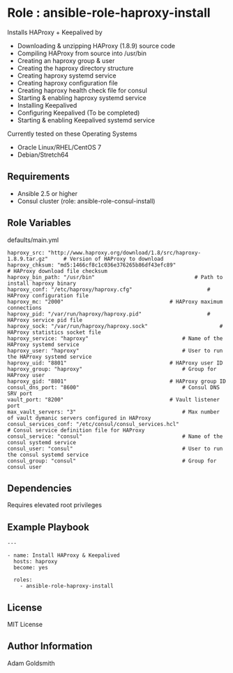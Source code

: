 Role : ansible-role-haproxy-install
===================================

Installs HAProxy + Keepalived by
* Downloading & unzipping HAProxy (1.8.9) source code
* Compiling HAProxy from source into /usr/bin
* Creating an haproxy group & user
* Creating the haproxy directory structure
* Creating haproxy systemd service
* Creating haproxy configuration file
* Creating haproxy health check file for consul
* Starting & enabling haproxy systemd service
* Installing Keepalived
* Configuring Keepalived (To be completed)
* Starting & enabling Keepalived systemd service

Currently tested on these Operating Systems
* Oracle Linux/RHEL/CentOS 7
* Debian/Stretch64

Requirements
------------

* Ansible 2.5 or higher
* Consul cluster (role: ansible-role-consul-install)

Role Variables
--------------

defaults/main.yml
```
haproxy_src: "http://www.haproxy.org/download/1.8/src/haproxy-1.8.9.tar.gz"		# Version of HAProxy to download
haproxy_chksum: "md5:1466cf8c1c036e376265b86df43efc89"					# HAProxy download file checksum
haproxy_bin_path: "/usr/bin"								# Path to install haproxy binary
haproxy_conf: "/etc/haproxy/haproxy.cfg"						# HAProxy configuration file
haproxy_mc: "2000"									# HAProxy maximum connections
haproxy_pid: "/var/run/haproxy/haproxy.pid"						# HAProxy service pid file
haproxy_sock: "/var/run/haproxy/haproxy.sock"						# HAProxy statistics socket file
haproxy_service: "haproxy"								# Name of the HAProxy systemd service
haproxy_user: "haproxy"									# User to run the HAProxy systemd service
haproxy_uid: "8801"									# HAProxy user ID
haproxy_group: "haproxy"								# Group for HAProxy user
haproxy_gid: "8801"									# HAProxy group ID
consul_dns_port: "8600"									# Consul DNS SRV port
vault_port: "8200"									# Vault listener port
max_vault_servers: "3"									# Max number of vault dymanic servers configured in HAProxy
consul_services_conf: "/etc/consul/consul_services.hcl"					# Consul service definition file for HAProxy
consul_service: "consul"								# Name of the consul systemd service
consul_user: "consul"									# User to run the consul systemd service
consul_group: "consul"									# Group for consul user
```

Dependencies
------------

Requires elevated root privileges

Example Playbook
----------------

```
---

- name: Install HAProxy & Keepalived
  hosts: haproxy
  become: yes

  roles:
    - ansible-role-haproxy-install
```

License
-------

MIT License

Author Information
------------------

Adam Goldsmith

